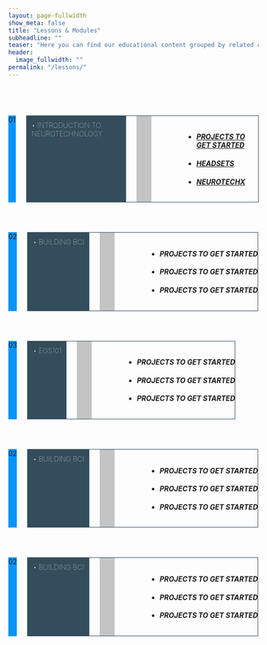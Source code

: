 ```yaml
---
layout: page-fullwidth
show_meta: false
title: "Lessons & Modules"
subheadline: ""
teaser: "Here you can find our educational content grouped by related clusters. It is a more structured path into Neurotech material, they are designed to give you a more cohesive entry point."
header:
  image_fullwidth: ""
permalink: "/lessons/"
---
```



<div class="row" style="padding-top:60px;">

<div class="large-12 columns" markdown="1" style="">
  <div class="medium-2 columns" style="background-color:#0094ff;">
  01
  </div>

  <div class="medium-10 columns" style="border:1px solid #334D5C;padding:0;">
    <h4 style="margin:0px;font-weight:100;text-transform:uppercase;padding: 10px;background-color:#334D5C; color:white">• Introduction to Neurotechnology</h4>
    <div style="padding-left:30px; background-color:#c4c4c4;"></div>
    <ul style="padding-left:70px">
    <li style="font-style:italic;"><h4><a href="http://localhost:4000/learn.neurotechedu.com/getting-started/">PROJECTS TO GET STARTED</a></h4></li>
    <li style="font-style:italic;"><h4><a href="http://localhost:4000/learn.neurotechedu.com/headsets/">HEADSETS</a></h4></li>
     <li style="font-style:italic;"><h4><a href="http://www.neurotechx.com/">NEUROTECHX</a></h4></li>
    </ul>
  </div>
</div>

<div class="large-12 columns" markdown="1" style="margin-top:60px">
  <div class="medium-2 columns" style="background-color:#0094ff;">
 02
  </div>

  <div class="medium-10 columns" style="border:1px solid #334D5C;padding:0;">
    <h4 style="margin:0px;font-weight:100;text-transform:uppercase;padding: 10px;background-color:#334D5C; color:white">• Building BCI</h4>
    <div style="padding-left:30px; background-color:#c4c4c4;"></div>
    <ul style="padding-left:70px">
    <li style="font-style:italic;"><h4>PROJECTS TO GET STARTED</h4></li>
    <li style="font-style:italic;"><h4>PROJECTS TO GET STARTED</h4></li>
     <li style="font-style:italic;"><h4>PROJECTS TO GET STARTED</h4></li>
    </ul>
  </div>
</div>

<div class="large-12 columns" markdown="1" style="margin-top:60px">
  <div class="medium-2 columns" style="background-color:#0094ff;">
  03
  </div>

  <div class="medium-10 columns" style="border:1px solid #334D5C;padding:0;">
    <h4 style="margin:0px;font-weight:100;text-transform:uppercase;padding: 10px;background-color:#334D5C; color:white">• EGS101</h4>
    <div style="padding-left:30px; background-color:#c4c4c4;"></div>
    <ul style="padding-left:70px">
    <li style="font-style:italic;"><h4>PROJECTS TO GET STARTED</h4></li>
    <li style="font-style:italic;"><h4>PROJECTS TO GET STARTED</h4></li>
     <li style="font-style:italic;"><h4>PROJECTS TO GET STARTED</h4></li>
    </ul>
  </div>
</div>

<div class="large-12 columns" markdown="1" style="margin-top:60px">
  <div class="medium-2 columns" style="background-color:#0094ff;">
 02
  </div>

  <div class="medium-10 columns" style="border:1px solid #334D5C;padding:0;">
    <h4 style="margin:0px;font-weight:100;text-transform:uppercase;padding: 10px;background-color:#334D5C; color:white">• Building BCI</h4>
    <div style="padding-left:30px; background-color:#c4c4c4;"></div>
    <ul style="padding-left:70px">
    <li style="font-style:italic;"><h4>PROJECTS TO GET STARTED</h4></li>
    <li style="font-style:italic;"><h4>PROJECTS TO GET STARTED</h4></li>
     <li style="font-style:italic;"><h4>PROJECTS TO GET STARTED</h4></li>
    </ul>
  </div>
</div>

<div class="large-12 columns" markdown="1" style="margin-top:60px">
  <div class="medium-2 columns" style="background-color:#0094ff;">
 02
  </div>

  <div class="medium-10 columns" style="border:1px solid #334D5C;padding:0;">
    <h4 style="margin:0px;font-weight:100;text-transform:uppercase;padding: 10px;background-color:#334D5C; color:white">• Building BCI</h4>
    <div style="padding-left:30px; background-color:#c4c4c4;"></div>
    <ul style="padding-left:70px">
    <li style="font-style:italic;"><h4>PROJECTS TO GET STARTED</h4></li>
    <li style="font-style:italic;"><h4>PROJECTS TO GET STARTED</h4></li>
     <li style="font-style:italic;"><h4>PROJECTS TO GET STARTED</h4></li>
    </ul>
  </div>
</div>




